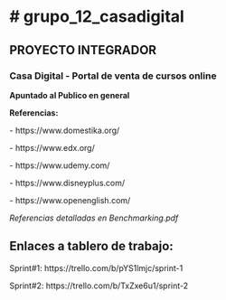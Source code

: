 <h1># grupo_12_casadigital</h1>
<h2>PROYECTO INTEGRADOR</h2>
<h3>Casa Digital - Portal de venta de cursos online</h3>
<b>Apuntado al Publico en general</b>
<p><b>Referencias:</b></p>
<p>- https://www.domestika.org/</p>
<p>- https://www.edx.org/</p>
<p>- https://www.udemy.com/</p>
<p>- https://www.disneyplus.com/</p>
<p>- https://www.openenglish.com/</p>
</p>
<p><i> Referencias detalladas en Benchmarking.pdf </i></p>
<h2> Enlaces a tablero de trabajo: </h2>
<p> Sprint#1: https://trello.com/b/pYS1lmjc/sprint-1 </p>
<p> Sprint#2: https://trello.com/b/TxZxe6u1/sprint-2 </p>
